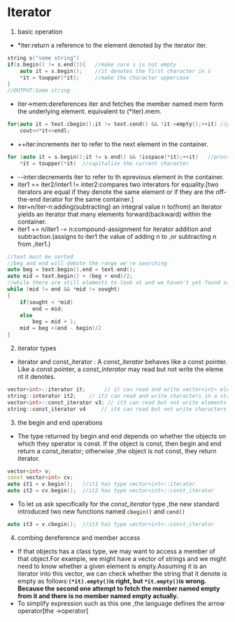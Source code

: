 # Iterator
1. basic operation
- \*iter:return a reference to the element denoted by the iterator iter.
```C++
string s("some string")
if(s.begin() != s.end()){	//make sure s is not empty
	auto it = s.begin();	//it denotes the first character in s
	*it = toupper(*it);		//make the character uppercase
}
//OUTPUT:Some string
```
- iter->mem:dereferences iter and fetches the member named *mem* form the underlying element. equivalent to (\*iter).mem.
```C++
for(auto it = text.cbegin();it != text.cend() && !it->empty();++it)	//print each line in text up to the first blank line
	cout<<*it<<endl;
```
- ++iter:increments iter to refer to the next element in the container.
```C++
for (auto it = s.begin();it != s.end() && !isspace(*it);++it)	//process characters in s until we run out of th echaracters or we hit a whitespace
	*it = toupper(*it)	//capitalize the current character
```
- \--inter:decrements iter to refer to th eprevious element in the container.
- iter1 == iter2/inter1 != inter2:compares two interators for equality.\[two iterators are equal if they denote the same element or if they are the off-the-end iterator for the same container.\]
- iter+n/iter-n:adding(subtracting) an integral value n to(from) an iterator yields an iterator that many elements forward(backward) within the container.
- iter1 += n/iter1 -= n:compound-assignment for iterator addition and subtraction.(assigns to iter1 the value of adding n to ,or subtracting n from ,iter1.)
```C++
//text must be sorted
//beg and end will debote the range we're searching
auto beg = text.begin(),end = text.end();
auto mid = text.begin() + (beg + end)/2;
//while there are still elements to look at and we haven't yet found sought
while (mid != end && *mid != sought)
{
	if(sought < *mid)
		end = mid;
	else 
		beg = mid + 1;
	mid = beg +(end - begin)/2
}
```
2. iterator types
- iterator and const_iterator : A *const_iterator* behaves like a const pointer. Like a const pointer, a *const_interator* may read but not write the eleme nt it denotes.
```C++
vector<int>::iterator it;	   // it can read and write vector<int> elements
string::interator it2;	  // it2 can read and write characters in a string
vector<int>::const_iterator v3;	// it3 can read but not write elements
string::const_iterator v4	  // it4 can read but not write characters
```
3. the begin and end operations
- The type returned by begin and end depends on whether the objects on which they operator is const. If the object is const, then begin and end return a const_iterator; otherwise ,the object is not const, they return iterator.
```C++
vector<int> v;
const vector<int> cv;
auto it1 = v.begin();	//it1 has type vector<int>::iterator
auto it2 = cv.begin();	//it2 has type vector<int>::const_iterator
```
- To let us ask specifically for the *const_iterator* type ,the new standard introduced two new functions named `cbegin()` and `cend()`
```C++
auto it3 = v.cbegin();	//it3 has type vector<int>::const_iterator
```
4. combing dereference and member access
- If that objects has a class type, we may want to access a member of that object.For example, we might have a vector of strings and we might need to know whether a given element is empty.Assuming it is an iterator into this vector, we can check whether the string that it denote is empty as follows:**`(*it).empty()`is right, but `*it.empty()`is wrong. Because the second one attempt to fetch the member named empty from it and there is no member named empty actually.**
- To simplify expression such as this one ,the language defines the arrow operator\[the ->operator\]
